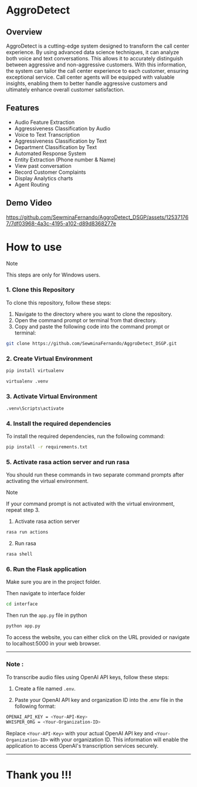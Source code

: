# AggroDetect

## Overview

AggroDetect is a cutting-edge system designed to transform the call center experience. By using advanced data science techniques, it can analyze both voice and text conversations. This allows it to accurately distinguish between aggressive and non-aggressive customers. With this information, the system can tailor the call center experience to each customer, ensuring exceptional service. Call center agents will be equipped with valuable insights, enabling them to better handle aggressive customers and ultimately enhance overall customer satisfaction.

## Features
- Audio Feature Extraction
- Aggressiveness Classification by Audio
- Voice to Text Transcription
- Aggressiveness Classification by Text
- Department Classification by Text
- Automated Response System
- Entity Extraction (Phone number & Name)
- View past conversation
- Record Customer Complaints
- Display Analytics charts
- Agent Routing

## Demo Video
https://github.com/SewminaFernando/AggroDetect_DSGP/assets/125371767/7df03968-4a3c-4195-a102-d89d8368277e

# How to use

> [!NOTE]
> This steps are only for Windows users.

### 1. Clone this Repository

To clone this repository, follow these steps:

1. Navigate to the directory where you want to clone the repository.
2. Open the command prompt or terminal from that directory.
3. Copy and paste the following code into the command prompt or terminal:

```bash
git clone https://github.com/SewminaFernando/AggroDetect_DSGP.git
```

### 2. Create Virtual Environment

```bash
pip install virtualenv
```
```bash
virtualenv .venv
```
### 3. Activate Virtual Environment

```bash
.venv\Scripts\activate
```

### 4. Install the required dependencies

To install the required dependencies, run the following command:

```bash
pip install -r requirements.txt
```

### 5. Activate rasa action server and run rasa

You should run these commands in two separate command prompts after activating the virtual environment.

> [!NOTE]
> If your command prompt is not activated with the virtual environment, repeat step 3.

1. Activate rasa action server
```bash
rasa run actions
```

2. Run rasa
```bash
rasa shell
```

### 6. Run the Flask application

Make sure you are in the project folder.

Then navigate to interface folder

```bash
cd interface
```
Then run the `app.py` file in python

```bash
python app.py
```

To access the website, you can either click on the URL provided or navigate to localhost:5000 in your web browser.

<hr>

### Note :

To transcribe audio files using OpenAI API keys, follow these steps:

1. Create a file named `.env`.

2. Paste your OpenAI API key and organization ID into the .env file in the following format:

```bash
OPENAI_API_KEY = <Your-API-Key>
WHISPER_ORG = <Your-Organization-ID>
```
Replace `<Your-API-Key>` with your actual OpenAI API key and `<Your-Organization-ID>` with your organization ID. This information will enable the application to access OpenAI's transcription services securely.

<hr>

# Thank you !!!

